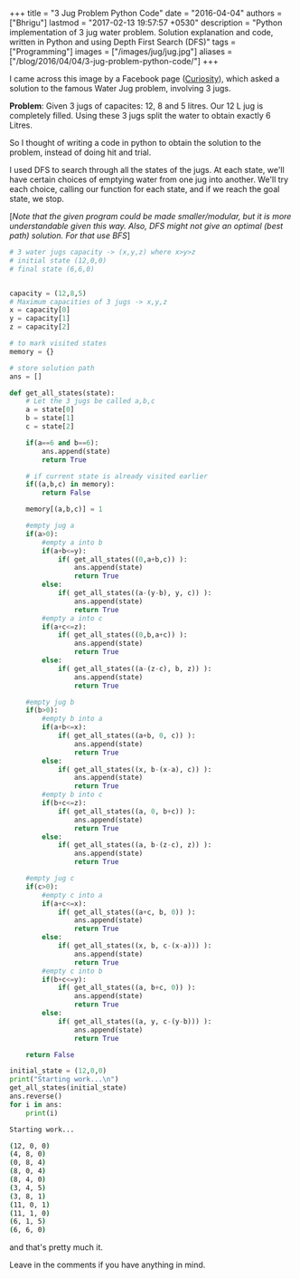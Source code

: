 +++
title = "3 Jug Problem Python Code"
date = "2016-04-04"
authors = ["Bhrigu"]
lastmod = "2017-02-13 19:57:57 +0530"
description = "Python implementation of 3 jug water problem. Solution explanation and code, written in Python and using Depth First Search (DFS)"
tags = ["Programming"]
images = ["/images/jug/jug.jpg"]
aliases = ["/blog/2016/04/04/3-jug-problem-python-code/"]
+++

I came across this image by a Facebook page ([Curiosity](https://www.facebook.com/curiositydotcom/)), which asked a solution to the famous Water Jug problem, involving 3 jugs.

<!--more-->

**Problem**: Given 3 jugs of capacites: 12, 8 and 5 litres. Our 12 L jug is completely filled. Using these 3 jugs split the water to obtain exactly 6 Litres.

So I thought of writing a code in python to obtain the solution to the problem, instead of doing hit and trial.


I used DFS to search through all the states of the jugs. At each state, we'll have certain choices of emptying water from one jug into another. We'll try each choice, calling our function for each state, and if we reach the goal state, we stop.

[*Note that the given program could be made smaller/modular, but it is more understandable given this way. Also, DFS might not give an optimal (best path) solution. For that use BFS*]




``` python 3 Jug Problem
# 3 water jugs capacity -> (x,y,z) where x>y>z
# initial state (12,0,0)
# final state (6,6,0)


capacity = (12,8,5) 
# Maximum capacities of 3 jugs -> x,y,z
x = capacity[0]
y = capacity[1]
z = capacity[2]

# to mark visited states
memory = {}

# store solution path
ans = []

def get_all_states(state):
	# Let the 3 jugs be called a,b,c
	a = state[0]
	b = state[1]
	c = state[2]

	if(a==6 and b==6):
		ans.append(state)
		return True

	# if current state is already visited earlier
	if((a,b,c) in memory):
		return False

	memory[(a,b,c)] = 1

	#empty jug a
	if(a>0):
		#empty a into b
		if(a+b<=y):
			if( get_all_states((0,a+b,c)) ):
				ans.append(state)
				return True
		else:
			if( get_all_states((a-(y-b), y, c)) ):
				ans.append(state)
				return True
		#empty a into c
		if(a+c<=z):
			if( get_all_states((0,b,a+c)) ):
				ans.append(state)
				return True
		else:
			if( get_all_states((a-(z-c), b, z)) ):
				ans.append(state)
				return True

	#empty jug b
	if(b>0):
		#empty b into a
		if(a+b<=x):
			if( get_all_states((a+b, 0, c)) ):
				ans.append(state)
				return True
		else:
			if( get_all_states((x, b-(x-a), c)) ):
				ans.append(state)
				return True
		#empty b into c
		if(b+c<=z):
			if( get_all_states((a, 0, b+c)) ):
				ans.append(state)
				return True
		else:
			if( get_all_states((a, b-(z-c), z)) ):
				ans.append(state)
				return True

	#empty jug c
	if(c>0):
		#empty c into a
		if(a+c<=x):
			if( get_all_states((a+c, b, 0)) ):
				ans.append(state)
				return True
		else:
			if( get_all_states((x, b, c-(x-a))) ):
				ans.append(state)
				return True
		#empty c into b
		if(b+c<=y):
			if( get_all_states((a, b+c, 0)) ):
				ans.append(state)
				return True
		else:
			if( get_all_states((a, y, c-(y-b))) ):
				ans.append(state)
				return True

	return False

initial_state = (12,0,0)
print("Starting work...\n")
get_all_states(initial_state)
ans.reverse()
for i in ans:
	print(i)

```

``` sh Output
Starting work...

(12, 0, 0)
(4, 8, 0)
(0, 8, 4)
(8, 0, 4)
(8, 4, 0)
(3, 4, 5)
(3, 8, 1)
(11, 0, 1)
(11, 1, 0)
(6, 1, 5)
(6, 6, 0)
```


and that's pretty much it.

Leave in the comments if you have anything in mind.
